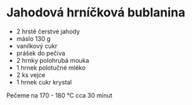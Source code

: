 # Jahodová hrníčková bublanina

* 2 hrstě čerstvé jahody
* máslo 130 g
* vanilkový cukr
* prášek do pečiva
* 2 hrnky polohrubá mouka
* 1 hrnek polotučné mléko
* 2 ks vejce
* 1 hrnek cukr krystal

Pečeme na 170 - 180 °C cca 30 minut